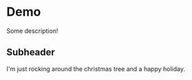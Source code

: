 # Demo

Some description!
## Subheader

I'm just rocking around the christmas tree and a happy holiday.